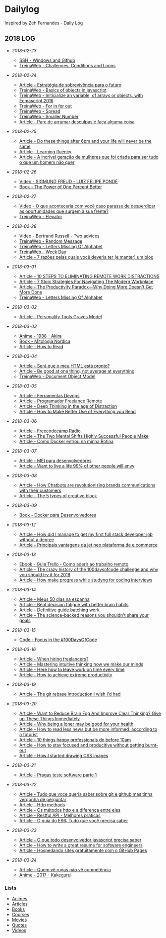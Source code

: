 # Dailylog

Inspired by Zeh Fernandes - Daily Log

## 2018 LOG

- *2018-02-23*
    - [SSH - Windows and Github](2018/02-february/windows-and-github.md)
    - [TreinaWeb - Challenges: Conditions and Loops](2018/02-february/conditionsAndLoops.js)

- *2018-02-24*
    - [Article - Estratégia de sobrevivência para o futuro](http://ofuturodascoisas.com/estrategia-de-sobrevivencia-para-o-futuro/?lipi=urn%3Ali%3Apage%3Ad_flagship3_pulse_read%3BwJR%2BcDrqQTm9pJDLrE%2F8SA%3D%3D)
    - [TreinaWeb - Basics of objects in javascript](2018/02-february/objects.js)
    - [TreinaWeb - Initicialize an variable, of arrays or objects, with Ecmascript 2016](2018/02-february/initicializeAnVariableWithNewEcmascript.js)
    - [TreinaWeb - For in for out](2018/02-february/forInAndForOf.js)
    - [TreinaWeb - Spread](2018/02-february/spread.js)
    - [TreinaWeb - Smaller Number](2018/02-february/smallerNumber.js)
    - [Article - Pare de arrumar desculpas e faça alguma coisa](https://www.linkedin.com/pulse/pare-de-arrumar-desculpas-e-fa%C3%A7a-alguma-coisa-la%C3%ADs-schulz/?trackingId=naMPdTlalZD7p4g85HhWLw%3D%3D)
- *2018-02-25*
    - [Article - Do these things after 6pm and your life will never be the same](https://medium.com/the-mission/do-these-things-after-6-p-m-and-your-life-will-never-be-the-same-1dcc545664dc)
    - [Article - Learning fluency](https://medium.com/@sarambsimon/learning-fluency-672988a7ae52)
    - [Article - A incrível geração de mulheres que foi criada para ser tudo o que um homem não quer](http://emais.estadao.com.br/blogs/ruth-manus/a-incrivel-geracao-de-mulheres-que-foi-criada-para-ser-tudo-o-que-um-homem-nao-quer/)
- *2018-02-26*
    - [Video - SIGMUND FREUD - LUIZ FELIPE PONDÉ](https://www.youtube.com/watch?v=oajDcp69lEQ&t=2223s)
    - [Book - The Power of One Percent Better](2018/02-february/thePowerOfOnePercentBetter.md)
- *2018-02-27*
    - [Video - O que aconteceria com você caso parasse de desperdiçar as oportunidades que surgem à sua frente?](https://dms.licdn.com/playback/C4E05AQEdgm4n7MNgVA/3bd352073e0946a5886a41dea682bdd7/feedshare-mp4_500/1479932728445-v0ch3x?e=1519873200&v=alpha&t=f9vhacgqvJY8c1gRLwP0FzQ4865sS5GMpM0AHq7Al-A)
    - [TreinaWeb - Elevator](2018/02-february/spread.js)
- *2018-02-28*
    - [Video - Bertrand Russell - Two advices](https://dms.licdn.com/playback/C4E05AQE3NbsRH_OYvw/fde108456cc94457b85b85bb8f3f2e90/feedshare-mp4_500/1479932728445-v0ch3x?e=1519948800&v=alpha&t=ehHozkPpspksKn1ebTYWgW8eM3Pyre04iae0xFlpzBQ)
    - [TreinaWeb - Random Message](2018/02-february/randomMessage.js)
    - [TreinaWeb - Letters Missing Of Alphabet](2018/02-february/lettersMissingOfAlphabet.js)
    - [TreinaWeb - Week Day](2018/02-february/weekDay.js)
    - [Article - 7 razões pelas quais você deveria ter (e manter) um blog](https://www.linkedin.com/pulse/7-raz%C3%B5es-pelas-quais-voc%C3%AA-deveria-ter-e-manter-um-blog-la%C3%ADs-schulz/?trackingId=0Hk%2B%2B0G5bNMAhkPFeToLoQ%3D%3D)
- *2018-03-01*
    - [Article - 10 STEPS TO ELIMINATING REMOTE WORK DISTRACTIONS](https://www.invisionapp.com/blog/eliminating-remote-work-distractions/?utm_source=pocket&utm_medium=email&utm_campaign=pockethits)
    - [Article - 7 Stoic Strategies For Navigating The Modern Workplace](https://medium.com/the-mission/7-stoic-strategies-for-navigating-the-modern-workplace-dd3b2c48525f)
    - [Article - The Productivity Paradox—Why Doing More Doesn't Get More Done](https://www.hellosign.com/blog/productivity-paradox?utm_medium=paid_content&utm_source=buysellads&utm_campaign=hsent_blog_pocket)
    - [TreinaWeb - Letters Missing Of Alphabet](2018/03-march/lettersMissingOfAlphabet.js)
- *2018-03-02*
    - [Article - Personality Tools Graves Model](https://personalityhacker.com/personality-tools-graves-model/)
- *2018-03-03*
    - [Anime - 1988 - Akira](https://filmow.com/akira-t160/)
    - [Book - Mitologia Nordica](../03-march/mitologiaNordica.md)
    - [Article - How to Read](http://pne.people.si.umich.edu/PDF/howtoread.pdf)
- *2018-03-04*
    - [Article - Será que o meu HTML está pronto?](https://www.devmedia.com.br/sera-que-o-meu-html-esta-pronto/39485?utm_source=facebook.com&utm_medium=cpc&utm_campaign=DevCast+-+Tr%C3%A1fego&utm_content=DevCast+39485)
    - [Article - Be good at one thing, not average at everything](https://dev.to/stvnyung/be-good-at-one-thing-not-average-at-everything-1bf1)
    - [TreinaWeb - Document Object Model](2018/03-march/document-object-model.html)
- *2018-03-05*
    - [Article - Ferramentas Devops](https://onebitcode.com/ferramentas-devops/)
    - [Article - Programador Freelance Remote](https://onebitcode.com/programador-freelance-remote/#possivel)
    - [Article - Deep Thinking in the age of Distraction](https://medium.com/swlh/deep-thinking-in-the-age-of-distraction-f7cf765b2762)
    - [Article - How to Make Better Use of Everything you Read](https://work.qz.com/1217245/how-to-make-better-use-of-everything-you-read/)
- *2018-03-06*
    - [Article - Freecodecamp Radio](https://medium.freecodecamp.org/introducing-24-7-freecodecamp-radio-chill-tunes-you-can-code-to-dbae61681cf0)
    - [Article - The Two Mental Shifts Highly Successful People Make](https://qz.com/1213777/the-two-mental-shifts-highly-successful-people-make/)
    - [Article - Como Docker entrou na minha Rotina](https://www.kinghost.com.br/blog/2018/01/como-docker-entrou-minha-rotina/?utm_source=rdstation&utm_medium=email&utm_term=docker-rotina&utm_content=news-conteudo&utm_campaign=content-marketing)
- *2018-03-07*
    - [Article - MEI para desenvolvedores](https://www.kinghost.com.br/blog/2018/01/mei-para-desenvolvedores/?utm_source=rdstation&utm_medium=email&utm_term=mei-dvs&utm_content=news-conteudo&utm_campaign=content-marketing)
    - [Article - Want to live a life 99% of other people will envy](https://medium.com/@anthony_moore/want-to-live-a-life-99-of-other-people-will-envy-read-this-immediately-706a321a81dc)
- *2018-03-08*
    - [Article - How Chatbots are revolutionising brands communications with their customers](https://uxplanet.org/how-chatbots-are-revolutionising-brands-communication-with-their-customers-b811b5ebeb2)
    - [Article - The 5 types of creative block](https://blog.prototypr.io/the-5-types-of-creative-block-dea9dcf2a8e1)
- *2018-03-09*
    - [Book - Docker para Desenvolvedores](2018/03-march/dockerParaDesenvolvedores.md)
- *2018-03-12*
    - [Article - How did I manage to get my first full stack developer job without a degree](https://medium.com/@ishtmeetsingh/how-did-i-manage-to-get-my-first-full-stack-developer-job-without-a-degree-f18c8d1624b1)
    - [Article - Principais vantagens da jet neo plataforma de e commerce](http://www.chicledigital.com.br/principais-vantagens-da-jet-neo-plataforma-de-e-commerce/)
- *2018-03-13*
    - [Ebook - Guia Trello - Como aderir ao trabalho remoto](2018/03-march/comoAderirAoTrabalhoRemoto.md)
    - [Article - The crazy history of the 100daysofcode challenge and why you should try it for 2018](https://medium.freecodecamp.org/the-crazy-history-of-the-100daysofcode-challenge-and-why-you-should-try-it-for-2018-6c89a76e298d)
    - [Article - How make progress while studyng for coding interviews](https://medium.freecodecamp.org/how-to-make-progress-while-studying-for-coding-interviews-894c320bfa74)
- *2018-03-14*
    - [Article - Meus 50 dias na espanha](https://willianjusten.com.br/meus-50-dias-na-espanha/?utm_content=educational&utm_campaign=2018-03-14&utm_source=email-sendgrid&utm_term=15609532&utm_medium=849470)
    - [Article - Beat decision fatigue with better brain habits](https://blog.trello.com/beat-decision-fatigue-with-better-brain-habits?utm_source=newsletter&utm_medium=email&utm_campaign=trello-march2018-newsletter1)
    - [Article - Definitive guide batching work](http://www.asianefficiency.com/productivity/definitive-guide-batching-work/)
    - [Article - The science-backed reasons you shouldn't share your goals](https://blog.trello.com/science-backed-reasons-you-shouldnt-share-your-goals?utm_source=newsletter&utm_medium=email&utm_campaign=trello-march2018-newsletter1)
- *2018-03-15*
    - [Code - Focus in the #100DaysOfCode](https://github.com/KaiqueMunhoz/100-days-of-code)
- *2018-03-16*
    - [Article - When hiring freelancers?](https://www.freshbooks.com/blog/contract-101-when-hiring-freelancers?utm_source=emailnewsletter&utm_medium=social&utm_campaign=postanly)
    - [Article - Mastering intuitive thinking how we make our minds](https://medium.com/swlh/mastering-intuitive-thinking-how-we-make-up-our-minds-fa5a0e8f133c)
    - [Article - Here how to leave work on time every time](https://www.theladders.com/career-advice/heres-how-to-leave-work-on-time-every-time)
    - [Article - How to achieve extreme productivity](http://mitsloan.mit.edu/newsroom/articles/how-to-achieve-extreme-productivity/?_lrsc=5c59b75e-d032-40f5-963d-d2974f194f63)
- *2018-03-19*
    - [Article - The git rebase introduction I wish I'd had](https://dev.to/maxwell_dev/the-git-rebase-introduction-i-wish-id-had)
- *2018-03-20*
    - [Article - Want to Reduce Brain Fog And Improve Clear Thinking? Give up These Things Immediately](https://medium.com/personal-growth/want-to-reduce-brain-fog-and-improve-clear-thinking-give-up-these-things-immediately-1bfee44f4dd7)
    - [Article - Why being a loner may be good for your health](http://www.bbc.com/future/story/20180228-there-are-benefits-to-being-antisocial-or-a-loner)
    - [Article - How to read less news but be more informed, according to a futurist](https://qz.com/1222019/stop-reading-the-latest-news-if-you-want-to-be-better-informed/)
    - [Article - 10 things happy professionals do before 10am](https://www.theladders.com/career-advice/10-things-happy-professionals-do-before-10-a-m)
    - [Article - How to stay focused and producitive without getting burnt-out](https://www.theladders.com/career-advice/how-to-stay-focused-and-productive-without-getting-burnt-out)
    - [Article - How I started drawing CSS images](https://blog.prototypr.io/how-i-started-drawing-css-images-3fd878675c89)
- *2018-03-21*
    - [Article - Pragas teste software parte 1](http://blog.onedaytesting.com.br/pragas-teste-software-1/)
- *2018-03-22*
    - [Article - Tudo que voce queria saber sobre git e github mas tinha vergonha de perguntar](https://tableless.com.br/tudo-que-voce-queria-saber-sobre-git-e-github-mas-tinha-vergonha-de-perguntar/)
    - [Article - Http methods](https://developer.mozilla.org/pt-BR/docs/Web/HTTP/Methods)
    - [Article - Os métodos http e a diferença entre eles](http://gabsferreira.com/os-metodos-http-e-a-diferenca-entre-eles/)
    - [Article - Restful API - Melhores praticas](https://imasters.com.br/apis/restful-api-melhores-praticas/?trace=1519021197&source=single)
    - [Article - O guia do ES6: Tudo que você precisa saber](https://medium.com/@matheusml/o-guia-do-es6-tudo-que-voc%C3%AA-precisa-saber-8c287876325f)
- *2018-03-23*
    - [Article - O que todo desenvolvedor javascript precisa saber](https://medium.com/tableless/o-que-todo-desenvolvedor-javascript-precisa-saber-2cc33daedb86)
    - [Article - How to write a great resume for software engineers](https://medium.freecodecamp.org/how-to-write-a-great-resume-for-software-engineers-75d514dd8322)
    - [Article - Hospedando sites gratuitamente com o GitHub Pages](https://blog.paulagrangeiro.com.br/hospedando-sites-gratuitamente-com-o-github-pages-284aa643db14)
- *2018-03-24*
    - [Article - Quem vê rugas não vê competência](https://www.linkedin.com/pulse/quem-v%25C3%25AA-rugas-n%25C3%25A3o-compet%25C3%25AAncia-guilherme-visconti/)
    - [Anime - 2017 - Kakegurui](http://www.imdb.com/title/tt7131720/)

### Lists

- [Animes](2018/lists/animes.md)
- [Articles](2018/lists/articles.md)
- [Books](2018/lists/books.md)
- [Courses](2018/lists/courses.md)
- [Movies](2018/lists/movies.md)
- [Quotes](2018/lists/quotes.md)
- [Videos](2018/lists/videos.md)
